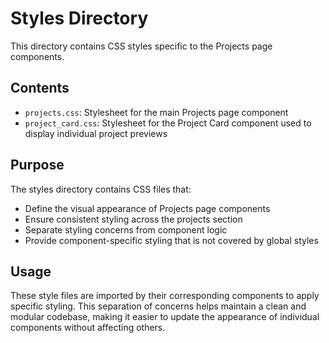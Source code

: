 # Styles Directory

This directory contains CSS styles specific to the Projects page components.

## Contents

- `projects.css`: Stylesheet for the main Projects page component
- `project_card.css`: Stylesheet for the Project Card component used to display individual project previews

## Purpose

The styles directory contains CSS files that:
- Define the visual appearance of Projects page components
- Ensure consistent styling across the projects section
- Separate styling concerns from component logic
- Provide component-specific styling that is not covered by global styles

## Usage

These style files are imported by their corresponding components to apply specific styling. This separation of concerns helps maintain a clean and modular codebase, making it easier to update the appearance of individual components without affecting others.